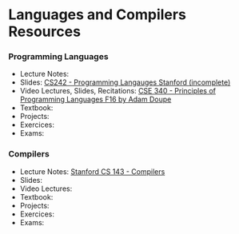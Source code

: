 # Languages and Compilers Resources

### Programming Languages

- Lecture Notes:
- Slides: [CS242 - Programming Langauges Stanford (incomplete)](https://web.stanford.edu/class/cs242/materials.html)
- Video Lectures, Slides, Recitations: [CSE 340 - Principles of Programming Languages F16 by Adam Doupe](https://adamdoupe.com/teaching/classes/cse340-principles-of-programming-languages-f16/)
- Textbook:
- Projects:
- Exercices:
- Exams:

### Compilers 

- Lecture Notes: [Stanford CS 143 - Compilers](https://web.stanford.edu/class/cs143/)
- Slides:
- Video Lectures:
- Textbook:
- Projects:
- Exercices:
- Exams:


